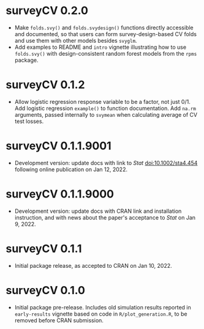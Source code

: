 # surveyCV 0.2.0

* Make `folds.svy()` and `folds.svydesign()` functions directly accessible and documented, so that users can form survey-design-based CV folds and use them with other models besides `svyglm`.
* Add examples to README and `intro` vignette illustrating how to use `folds.svy()` with design-consistent random forest models from the `rpms` package.

# surveyCV 0.1.2

* Allow logistic regression response variable to be a factor, not just 0/1. Add logistic regression `example()` to function documentation. Add `na.rm` arguments, passed internally to `svymean` when calculating average of CV test losses.

# surveyCV 0.1.1.9001

* Development version: update docs with link to *Stat* [<doi:10.1002/sta4.454>](https://doi.org/10.1002/sta4.454) following online publication on Jan 12, 2022.

# surveyCV 0.1.1.9000

* Development version: update docs with CRAN link and installation instruction, and with news about the paper's acceptance to *Stat* on Jan 9, 2022.

# surveyCV 0.1.1

* Initial package release, as accepted to CRAN on Jan 10, 2022.

# surveyCV 0.1.0

* Initial package pre-release. Includes old simulation results reported in `early-results` vignette based on code in `R/plot_generation.R`, to be removed before CRAN submission.
